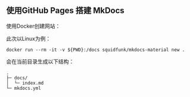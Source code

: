 ## 使用GitHub Pages 搭建 MkDocs

使用Docker创建网站：

此次以Linux为例：

```
docker run --rm -it -v ${PWD}:/docs squidfunk/mkdocs-material new .
```

会在当前目录生成以下结构：

```
.
├─ docs/
│  └─ index.md
└─ mkdocs.yml
```

